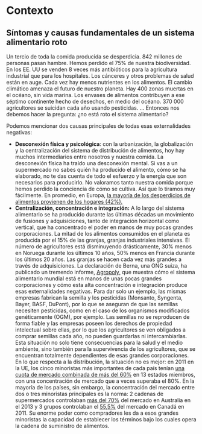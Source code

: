# Contexto

## Síntomas y causas fundamentales de un sistema alimentario roto

Un tercio de toda la comida producida se desperdicia. 842 millones de personas pasan hambre. Hemos perdido el 75% de nuestra biodiversidad. En los EE. UU se venden 8 veces más antibióticos para la agricultura industrial que para los hospitales. Los cánceres y otros problemas de salud están en auge. Cada vez hay menos nutrientes en los alimentos. El cambio climático amenaza el futuro de nuestro planeta. Hay 400 zonas muertas en el océano, sin vida marina. Los envases de alimentos contribuyen a ese séptimo continente hecho de desechos, en medio del océano. 370 000 agricultores se suicidan cada año usando pesticidas. ... Entonces nos debemos hacer la pregunta: ¿no está roto el sistema alimentario?

Podemos mencionar dos causas principales de todas esas externalidades negativas:

* **Desconexión física y psicológica**: con la urbanización, la globalización y la centralización del sistema de distribución de alimentos, hoy hay muchos intermediarios entre nosotros y nuestra comida. La desconexión física ha traído una desconexión mental. Si vas a un supermercado no sabes quién ha producido el alimento, cómo se ha elaborado, no te das cuenta de todo el esfuerzo y la energía que son necesarios para producirlo. No valoramos tanto nuestra comida porque hemos perdido la conciencia de cómo se cultiva. Así que lo tiramos muy fácilmente. En promedio, en Europa, [la mayoría de los desperdicios de alimentos provienen de los hogares \(42%\).](https://www.theguardian.com/world/2015/may/22/uk-tops-chart-of-eu-food-waste)
* **Centralización, concentración e integración:** A lo largo del sistema alimentario se ha producido durante las últimas décadas un movimiento de fusiones y adquisiciones, tanto de integración horizontal como vertical, que ha concentrado el poder en manos de muy pocas grandes corporaciones. La mitad de los alimentos consumidos en el planeta es producida por el 15% de las granjas, granjas industriales intensivas. El número de agricultores está disminuyendo drásticamente, 30% menos en Noruega durante los últimos 10 años, 50% menos en Francia durante los últimos 20 años. Las granjas se hacen cada vez más grandes a través de adquisiciones. La declaración de Berna, una ONG suiza, ha publicado un tremendo informe, [Agropoly,](https://www.econexus.info/publication/agropoly-handful-corporations-control-world-food-production) que muestra cómo el sistema alimentario mundial está en manos de unas pocas grandes corporaciones y cómo esta alta concentración e integración produce esas externalidades negativas. Para dar solo un ejemplo, las mismas empresas fabrican la semilla y los pesticidas \(Monsanto, Syngenta, Bayer, BASF, DuPont\), por lo que se aseguran de que las semillas necesiten pesticidas, como en el caso de los  organismos modificados genéticamente \(OGM\), por ejemplo. Las semillas no se reproducen de forma fiable y las empresas poseen los derechos de propiedad intelectual sobre ellas, por lo que los agricultores se ven obligados a comprar semillas cada año, no pueden guardarlas ni intercambiarlas. Esta situación no solo tiene consecuencias para la salud y el medio ambiente, sino también para la supervivencia de los agricultores, que se encuentran totalmente dependientes de esas grandes corporaciones. En lo que respecta a la distribución, la situación no es mejor: en 2011 en la UE, los cinco minoristas más importantes de cada país tenían [una cuota de mercado combinada de más del 60%](https://ec.europa.eu/competition/publications/KD0214955ENN.pdf) en 13 estados miembros, con una concentración de mercado que a veces superaba el 80%. En la mayoría de los países, sin embargo, la concentración del mercado entre dos o tres minoristas principales es la norma: 2 cadenas de supermercados controlaban [más del 70%](https://www.futuredirections.org.au/publication/market-power-in-the-australian-food-system/) del mercado en Australia en el 2013 y 3 grupos controlaban el [55,5%](https://ic.gc.ca/eic/site/oca-bc.nsf/vwapj/CTU-2013_Q2_Canadas_Changing_Retail_Market-eng.pdf/$file/CTU-2013_Q2_Canadas_Changing_Retail_Market-eng.pdf) del mercado en Canadá en 2011. Su enorme poder como compradores les da a esos grandes minoristas la capacidad de establecer los términos bajo los cuales opera la cadena de suministro de alimentos.





